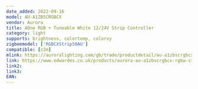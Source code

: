 ```yaml
---
date_added: 2022-09-16
model: AU-A1ZBSCRGBCX
vendor: Aurora
title: AOne RGB + Tuneable White 12/24V Strip Controller
category: light
supports: brightness, colortemp, colorxy
zigbeemodel: ['RGBCXStrip50AU']
compatible: [z2m]
mlink: https://auroralighting.com/gb/trade/productdetail/au-a1zbscrgbcx
link: https://www.edwardes.co.uk/products/aurora-au-a1zbscrgbcx-rgbw-strip-controller
link2: 
link3: 
EAN: 
---
```

